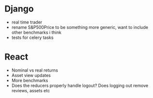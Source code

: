 # Django
- real time trader
- rename S&P500Price to be something more generic, want to include other benchmarks i think
- tests for celery tasks

# React
- Nominal vs real returns
- Asset view updates
- More benchmarks
- Does the reducers properly handle logout? Does logging out remove reviews, assets etc